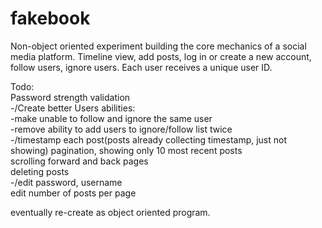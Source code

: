 # fakebook

Non-object oriented experiment building the core mechanics of a social media platform. Timeline view, add posts, log in or create a new account, follow users, ignore users. Each user receives a unique user ID.

Todo:  
  Password strength validation  
  -/Create better Users abilities:  
      -make unable to follow and ignore the same user  
      -remove ability to add users to ignore/follow list twice  
  -/timestamp each post(posts already collecting timestamp, just not showing)
  pagination, showing only 10 most recent posts  
  scrolling forward and back pages  
  deleting posts  
  -/edit password, username  
  edit number of posts per page  
  
eventually re-create as object oriented program. 

